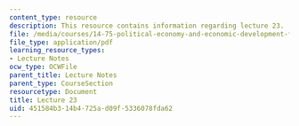 ```yaml
---
content_type: resource
description: This resource contains information regarding lecture 23.
file: /media/courses/14-75-political-economy-and-economic-development-fall-2012/451584b314b4725ad09f5336078fda62_MIT14_75F12_Lec23.pdf
file_type: application/pdf
learning_resource_types:
- Lecture Notes
ocw_type: OCWFile
parent_title: Lecture Notes
parent_type: CourseSection
resourcetype: Document
title: Lecture 23
uid: 451584b3-14b4-725a-d09f-5336078fda62
---
```

